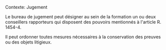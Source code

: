 Contexte: Jugement

Le bureau de jugement peut désigner au sein de la formation un ou deux conseillers rapporteurs qui disposent des pouvoirs mentionnés à l'article R. 1454-4.

Il peut ordonner toutes mesures nécessaires à la conservation des preuves ou des objets litigieux.